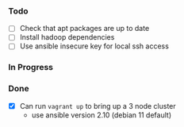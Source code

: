 ### Todo
- [ ] Check that apt packages are up to date
- [ ] Install hadoop dependencies
- [ ] Use ansible insecure key for local ssh access

### In Progress


### Done
- [x] Can run `vagrant up` to bring up a 3 node cluster
  - use ansible version 2.10 (debian 11 default)

